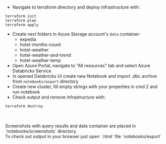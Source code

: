 * Navigate to terraform directory and deploy infrastructure with:
```
terraform init
terraform plan 
terraform apply
```
* Create next folders in Azure Storage account's `data` container:
    * expedia
    * hotel-months-count
    * hotel-weather
    * hotel-weather-and-trend
    * hotel-weather-temp
* Open Azure Portal, navigate to "All resources" tab and select Azure Databricks Service
* In opened Databricks UI create new Notebook and import .dbc archive from `notebooks/export` directory
* Create new cluster, fill empty strings with your properties in cmd 2 and run notebook
* Check output and remove infrastructure with:
```
terraform destroy
```

<br/>
<br/>
Screenshots with query results and data container are placed in `notebooks/screenshots` directory.
<br/>
To check out output in your browser just open `.html` file `notebooks/export` 